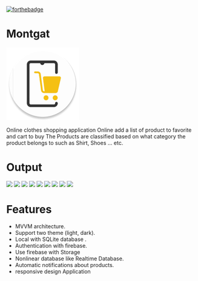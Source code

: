 [![forthebadge](https://forthebadge.com/images/badges/built-for-android.svg)](https://forthebadge.com)
# Montgat

![appicon](https://github.com/AbdelrahmanFouad1/Montgat/blob/master/app/src/main/res/mipmap-xxxhdpi/ic_main_logoo_round.png)

Online clothes shopping application Online
add a list of product to favorite and cart to buy
The Products are classified based on what category the product belongs to such as Shirt, Shoes ... etc.

# Output
<p>
<img src="https://user-images.githubusercontent.com/64610124/118847339-ebdf0480-b8cd-11eb-8993-2b2ff8571449.png" height="200" />
<img src="https://user-images.githubusercontent.com/64610124/118847573-29439200-b8ce-11eb-8b36-2899465c4747.png" height="200" />
<img src="https://user-images.githubusercontent.com/64610124/118847637-39f40800-b8ce-11eb-9a18-3c2570c50cdf.png" height="200" />
<img src="https://user-images.githubusercontent.com/64610124/118846401-f3ea7480-b8cc-11eb-9f86-ff68c57d4e09.png" height="200" />
<img src="https://user-images.githubusercontent.com/64610124/118846401-f3ea7480-b8cc-11eb-9f86-ff68c57d4e09.png" height="200" />
<img src="https://user-images.githubusercontent.com/64610124/118846401-f3ea7480-b8cc-11eb-9f86-ff68c57d4e09.png" height="200" />
<img src="https://user-images.githubusercontent.com/64610124/118846401-f3ea7480-b8cc-11eb-9f86-ff68c57d4e09.png" height="200" />
<img src="https://user-images.githubusercontent.com/64610124/118846401-f3ea7480-b8cc-11eb-9f86-ff68c57d4e09.png" height="200" />
<img src="https://user-images.githubusercontent.com/64610124/118846401-f3ea7480-b8cc-11eb-9f86-ff68c57d4e09.png" height="200" />
</p>

# Features
* MVVM architecture.
* Support two theme (light, dark).
* Local with SQLite database .
* Authentication with firebase.
* Use firebase with Storage
* Nonlinear database like Realtime Database.
* Automatic notifications about products.
* responsive design Application


